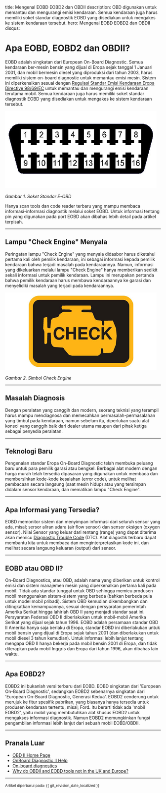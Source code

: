 title: Mengenal EOBD EOBD2 dan OBDII
description: OBD digunakan untuk memantau dan mengurangi emisi kendaraan. Semua kendaraan juga harus memiliki soket standar diagnostik EOBD yang disediakan untuk mengakes ke sistem kendaraan tersebut.
hero: Mengenal EOBD EOBD2 dan OBDII
disqus: 

# Apa EOBD, EOBD2 dan OBDII?

EOBD adalah singkatan dari European On-Board Diagnostic. Semua kendaraan ber-mesin bensin yang dijual di Eropa sejak tanggal 1 Januari 2001, dan mobil bermesin diesel yang diproduksi dari tahun 2003, harus memiliki sistem on-board diagnostic untuk memantau emisi mesin. Sistem ini diperkenalkan sesuai dengan [Regulasi Standar Emisi Kendaraan Eropa Directive 98/69/EC][1] untuk memantau dan mengurangi emisi kendaraan terutama mobil. Semua kendaraan juga harus memiliki soket standar diagnostik EOBD yang disediakan untuk mengakes ke sistem kendaraan tersebut.

![Soket E-OBD](./images/pin-eobd.jpg)

*Gambar 1. Soket Standar E-OBD*

Hanya scan tools dan code reader terbaru yang mampu membaca informasi-informasi diagnostik melalui soket EOBD. Untuk informasi tentang pin yang digunakan pada port EOBD akan dibahas lebih detail pada artikel terpisah.

***

## Lampu "Check Engine" Menyala

Peringatan lampu "Check Engine" yang menyala didasbor harus diketahui pertama kali oleh pemilik kendaraan, ini sebagai informasi kepada pemilik kendaraan bahwa terjadi masalah pada kendaraannya. Namun, informasi yang dikeluarkan melalui lampu "Check Engine" hanya memberikan sedikit sekali informasi untuk pemilik kendaraan. Lampu ini merupakan pertanda bahwa pemilik kendaraan harus membawa kendaraannya ke garasi dan menyelidiki masalah yang terjadi pada kendaraannya.

![Check Engine Lamp](./images/check-engine.jpg)

*Gambar 2. Simbol Check Engine*

***

## Masalah Diagnosis

Dengan peralatan yang canggih dan modern, seorang teknisi yang terampil harus mampu mendiagnosa dan memecahkan permasalah-permasalahan yang timbul pada kendaraan, namun sebelum itu, diperlukan suatu alat konsol yang canggih baik dari dealer utama maupun dari pihak ketiga sebagai penyedia peralatan. 

***

## Teknologi Baru

Pengenalan standar Eropa On-Board Diagnostic telah membuka peluang baru untuk para pemilik garasi atau bengkel. Berbagai alat modern dengan harga murah telah tersedia dipasaran yang digunakan untuk membaca dan membersihkan kode-kode kesalahan (error code), untuk melihat pembacaan secara langsung (saat mesin hidup) atau yang tersimpan didalam sensor kendaraan, dan mematikan lampu "Check Engine".

***

## Apa Informasi yang Tersedia?

EOBD memonitor sistem dan menyimpan informasi dari seluruh sensor yang ada, misal; sersor aliran udara (air flow sensor) dan sensor oksigen (oxygen sensor). Nilai Sensor yang keluar dari rentang (range) yang dapat diterima akan memicu [Diagnostic Trouble Code][2] (DTC). Alat diagostik terbaru dapat membantu kita untuk membaca dan menginterpretasikan kode ini, dan melihat secara langsung keluaran (output) dari sensor.

***

## EOBD atau OBD II?

On-Board Diagnostics, atau OBD, adalah nama yang diberikan untuk kontrol emisi dan sistem manajemen mesin yang diperkenalkan pertama kali pada mobil. Tidak ada standar tunggal untuk OBD sehingga memicu produsen mobil menggunakan sistem-sistem yang berbeda (bahkan berbeda pula untuk model mobil pribadi). Sistem OBD kemudian dikembangkan dan ditingkatkan kemampuannya, sesuai dengan persyaratan pemerintah Amerika Serikat hingga lahirlah OBD II yang menjadi standar saat ini. Persyaratan Federasi OBD II diberlakukan untuk mobil-mobil Amerika Serikat yang dijual sejak tahun 1996.
EOBD adalah persamaan standar OBD II Amerika hanya saja berlaku di Eropa, standar EOBD ini diberlakukan untuk mobil bensin yang dijual di Eropa sejak tahun 2001 (dan diberlakukan untuk mobil diesel 3 tahun kemudian). Untuk informasi lebih lanjut tentang mengapa OBD II hanya bekerja pada mobil bensin 2001 di Eropa, dan tidak diterapkan pada mobil Inggris dan Eropa dari tahun 1996, akan dibahas lain waktu.

***

## Apa EOBD2?

EOBD2 ini bukanlah versi terbaru dari EOBD. EOBD singkatan dari 'European On-Board Diagnostic', sedangkan EOBD2 sebenarnya singkatan dari 'European On-Board Diagnostic, Generasi Kedua'. EOBD2 cenderung untuk merujuk ke fitur spesifik pabrikan, yang biasanya hanya tersedia untuk produsen kendaraan tertentu, misal; Ford. Itu berarti tidak ada 'mobil EOBD2', yaitu mobil yang membutuhkan alat khusus EOBD2 untuk mengakses informasi diagnostik. Namun EOBD2 memungkinkan fungsi pengambilan informasi lebih lanjut dari sebuah mobil EOBD/OBDII.

***

## Pranala Luar

* [OBD II Home Page][3]
* [OnBoard Diagnostic II Help][4]
* [On-board diagnostics][5]
* [Why do OBDII and EOBD tools not in the UK and Europe?][6]

[1]: http://eur-lex.europa.eu/LexUriServ/LexUriServ.do?uri=CONSLEG:1998L0069:19981228:EN:PDF
[2]: http://en.wikipedia.org/wiki/OBD-II_PIDs
[3]: http://www.obdii.com/
[4]: http://www.aa1car.com/obd2help/
[5]: http://en.wikipedia.org/wiki/On-board_diagnostics
[6]: http://www.gendan.co.uk/article_1.html

***

<small>Artikel diperbarui pada: {{ git_revision_date_localized }}</small>
